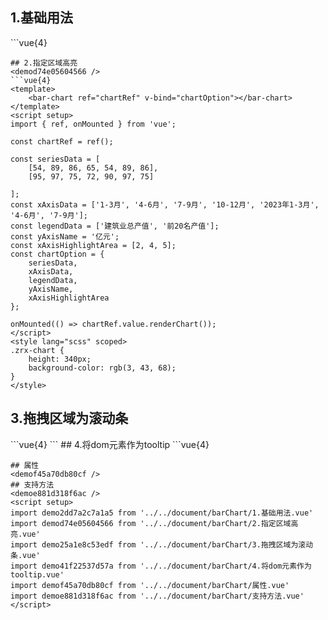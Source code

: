 ## 1.基础用法
<demo2dd7a2c7a1a5 />
```vue{4}
<template>
    <bar-chart ref="chartRef" v-bind="chartOption"></bar-chart>
</template>
<script setup>
import { ref, onMounted } from 'vue';

const chartRef = ref();

const seriesData = [
    [54, 89, 86, 65, 54],
    [95, 97, 75, 72, 90]
];
const xAxisData = ['1-2月', '1-3月', '1-4月', '1-5月', '1-6月'];
const legendData = ['建筑业总产值', '前20名产值'];
const yAxisName = '亿元';
const chartOption = {
    seriesData,
    xAxisData,
    legendData,
    yAxisName
};

onMounted(() => chartRef.value.renderChart());
</script>
<style lang="scss" scoped>
.zrx-chart {
    height: 340px;
    background-color: rgb(3, 43, 68);
}
</style>

```
## 2.指定区域高亮
<demod74e05604566 />
```vue{4}
<template>
    <bar-chart ref="chartRef" v-bind="chartOption"></bar-chart>
</template>
<script setup>
import { ref, onMounted } from 'vue';

const chartRef = ref();

const seriesData = [
    [54, 89, 86, 65, 54, 89, 86],
    [95, 97, 75, 72, 90, 97, 75]

];
const xAxisData = ['1-3月', '4-6月', '7-9月', '10-12月', '2023年1-3月', '4-6月', '7-9月'];
const legendData = ['建筑业总产值', '前20名产值'];
const yAxisName = '亿元';
const xAxisHighlightArea = [2, 4, 5];
const chartOption = {
    seriesData,
    xAxisData,
    legendData,
    yAxisName,
    xAxisHighlightArea
};

onMounted(() => chartRef.value.renderChart());
</script>
<style lang="scss" scoped>
.zrx-chart {
    height: 340px;
    background-color: rgb(3, 43, 68);
}
</style>
```
## 3.拖拽区域为滚动条
<demo25a1e8c53edf />
```vue{4}
<template>
    <bar-chart ref="chartRef" v-bind="chartOption"></bar-chart>
</template>
<script setup>
import { ref, onMounted } from 'vue';

const chartRef = ref();

const seriesData = [
    [54, 89, 86, 65, 54, 53, 72],
    [95, 97, 75, 72, 90, 88, 54]
];
const xAxisData = ['周一', '周二', '周三', '周四', '周五', '周六', '周日'];
const legendData = ['统计金额', '开票金额'];
const showCount = 4;
const dataZoomType = 'slider';

const chartOption = {
    seriesData,
    xAxisData,
    legendData,
    showCount,
    dataZoomType
};

onMounted(() => chartRef.value.renderChart());

</script>
<style lang="scss" scoped>
.zrx-chart {
    height: 340px;
    background-color: rgb(3, 43, 68);
}
</style>
```
## 4.将dom元素作为tooltip
<demo41f22537d57a />
```vue{4}
<template>
    <div v-show="appendReady" class="custom-tooltip" ref="tooltipRef">
        <h4 class="tooltip-title">{{ tooltipTitle }}</h4>
        <div class="tooltip-content">{{ tooltipContent }}</div>
    </div>
    <bar-chart ref="chartRef" v-bind="chartOption"></bar-chart>
</template>
<script setup>
import { ref, onMounted } from 'vue';

const chartRef = ref();
// 自定义 tooltip 的 dom 对象
const tooltipRef = ref();
// 是否已经将 tooltip 加入
const appendReady = ref(false);
// 自定义 tooltip 标题
const tooltipTitle = ref('');
// 自定义 tooltip 内容
const tooltipContent = ref('');
// 配置项
const chartOption = {
    seriesData: [[54, 89, 86, 65, 54]],
    xAxisData: ['1-2月', '1-3月', '1-4月', '1-5月', '1-6月'],
    legendData: ['建筑业总产值'],
    yAxisName: '亿元',
    // 通过万能方法 beforeSetOption 修改
    beforeSetOption: option => {
        // tooltip.formatter 指定返回自定义 dom 元素
        option.tooltip.formatter = params => {
            // 显示预先隐藏隐藏的 tooltip
            !appendReady.value && (appendReady.value = true);
            // 通过 params 计算自定义 tooltip 的标题内容
            tooltipTitle.value = params[0].name;
            tooltipContent.value = params.slice(0, 1).map(n => `${ n.value }万元`).join(' ');
            return tooltipRef.value
        }
    }
};
onMounted(() => chartRef.value.renderChart());
</script>
<style lang="scss" scoped>
.zrx-chart {
    height: 340px;
    background-color: rgb(3, 43, 68);
}
.custom-tooltip {
    padding: 8px 12px;
    background-color: white;
    border-top-left-radius: 16px;
    border-bottom-right-radius: 16px;
    .tooltip-title {
        color: red;
    }
    .tooltip-content {
        color: orange;
    }
}
</style>

```
## 属性
<demof45a70db80cf />
## 支持方法
<demoe881d318f6ac />
<script setup>
import demo2dd7a2c7a1a5 from '../../document/barChart/1.基础用法.vue'
import demod74e05604566 from '../../document/barChart/2.指定区域高亮.vue'
import demo25a1e8c53edf from '../../document/barChart/3.拖拽区域为滚动条.vue'
import demo41f22537d57a from '../../document/barChart/4.将dom元素作为tooltip.vue'
import demof45a70db80cf from '../../document/barChart/属性.vue'
import demoe881d318f6ac from '../../document/barChart/支持方法.vue'
</script>